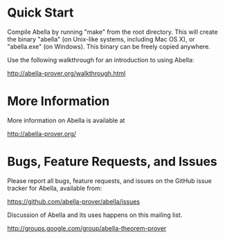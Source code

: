 Quick Start
===========

Compile Abella by running "make" from the root directory. This will
create the binary "abella" (on Unix-like systems, including Mac OS X),
or "abella.exe" (on Windows). This binary can be freely copied
anywhere.

Use the following walkthrough for an introduction to using Abella:

  http://abella-prover.org/walkthrough.html


More Information
================

More information on Abella is available at

  http://abella-prover.org/


Bugs, Feature Requests, and Issues
==================================

Please report all bugs, feature requests, and issues on the GitHub
issue tracker for Abella, available from:

  https://github.com/abella-prover/abella/issues


Discussion of Abella and its uses happens on this mailing list.

  http://groups.google.com/group/abella-theorem-prover
